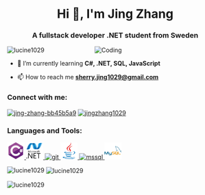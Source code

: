 <h1 align="center">Hi 👋, I'm Jing Zhang</h1>
<h3 align="center">A fullstack developer .NET student from Sweden</h3>
<img align="right" alt="Coding" width="300" src="https://media4.giphy.com/media/v1.Y2lkPTc5MGI3NjExdzMyb3pjMWpqZnd1MGc2dTFobzFjeXcwNDM3eG1yaGZ0Z2ltc2VmeCZlcD12MV9pbnRlcm5hbF9naWZfYnlfaWQmY3Q9Zw/6EWyszhJ2kL3ceQuD2/giphy.gif">

<p align="left"> <img src="https://komarev.com/ghpvc/?username=lucine1029&label=Profile%20views&color=0e75b6&style=flat" alt="lucine1029" /> </p>

- 🌱 I’m currently learning **C#, .NET, SQL, JavaScript**

- 📫 How to reach me **sherry.jing1029@gmail.com**

<h3 align="left">Connect with me:</h3>
<p align="left">
<a href="https://linkedin.com/in/jing-zhang-bb45b5a9" target="blank"><img align="center" src="https://raw.githubusercontent.com/rahuldkjain/github-profile-readme-generator/master/src/images/icons/Social/linked-in-alt.svg" alt="jing-zhang-bb45b5a9" height="30" width="40" /></a>
<a href="https://instagram.com/jingzhang1029" target="blank"><img align="center" src="https://raw.githubusercontent.com/rahuldkjain/github-profile-readme-generator/master/src/images/icons/Social/instagram.svg" alt="jingzhang1029" height="30" width="40" /></a>
</p>

<h3 align="left">Languages and Tools:</h3>
<p align="left"> <a href="https://www.w3schools.com/cs/" target="_blank" rel="noreferrer"> <img src="https://raw.githubusercontent.com/devicons/devicon/master/icons/csharp/csharp-original.svg" alt="csharp" width="40" height="40"/> </a> <a href="https://dotnet.microsoft.com/" target="_blank" rel="noreferrer"> <img src="https://raw.githubusercontent.com/devicons/devicon/master/icons/dot-net/dot-net-original-wordmark.svg" alt="dotnet" width="40" height="40"/> </a> <a href="https://git-scm.com/" target="_blank" rel="noreferrer"> <img src="https://www.vectorlogo.zone/logos/git-scm/git-scm-icon.svg" alt="git" width="40" height="40"/> </a> <a href="https://www.java.com" target="_blank" rel="noreferrer"> <img src="https://raw.githubusercontent.com/devicons/devicon/master/icons/java/java-original.svg" alt="java" width="40" height="40"/> </a> <a href="https://www.microsoft.com/en-us/sql-server" target="_blank" rel="noreferrer"> <img src="https://www.svgrepo.com/show/303229/microsoft-sql-server-logo.svg" alt="mssql" width="40" height="40"/> </a> <a href="https://www.mysql.com/" target="_blank" rel="noreferrer"> <img src="https://raw.githubusercontent.com/devicons/devicon/master/icons/mysql/mysql-original-wordmark.svg" alt="mysql" width="40" height="40"/> </a> </p>

<p><img align="left" src="https://github-readme-stats.vercel.app/api/top-langs?username=lucine1029&show_icons=true&locale=en&layout=compact" alt="lucine1029" /></p>

<p>&nbsp;<img align="center" src="https://github-readme-stats.vercel.app/api?username=lucine1029&show_icons=true&locale=en" alt="lucine1029" /></p>

<p><img align="center" src="https://github-readme-streak-stats.herokuapp.com/?user=lucine1029&" alt="lucine1029" /></p>
